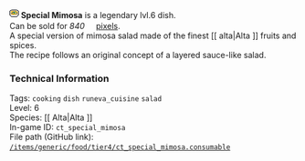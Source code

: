 ![ ](https://raw.githubusercontent.com/Ceterai/Enternia/main/items/generic/food/tier4/ct_special_mimosa.png) **Special Mimosa** is a legendary lvl.6 dish.  
Can be sold for *840* <img src="https://starbounder.org/mediawiki/images/2/21/Pixel.png" width="12" height="16"/> [pixels](https://starbounder.org/Pixel).  
A special version of mimosa salad made of the finest [[ alta|Alta ]] fruits and spices.  
The recipe follows an original concept of a layered sauce-like salad.

### Technical Information

Tags: `cooking` `dish` `runeva_cuisine` `salad`  
Level: 6  
Species: [[ Alta|Alta ]]  
In-game ID: `ct_special_mimosa`  
File path (GitHub link): [`/items/generic/food/tier4/ct_special_mimosa.consumable`](https://github.com/Ceterai/Enternia/blob/main/items/generic/food/tier4/ct_special_mimosa.consumable)
